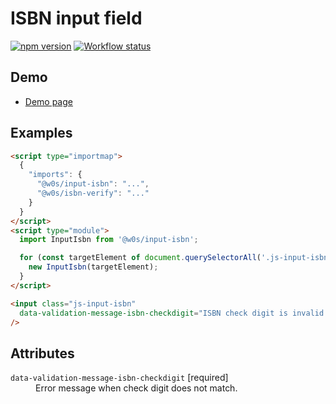 # ISBN input field

[![npm version](https://badge.fury.io/js/%40w0s%2Finput-isbn.svg)](https://www.npmjs.com/package/@w0s/input-isbn)
[![Workflow status](https://github.com/SaekiTominaga/frontend/actions/workflows/input-isbn.yml/badge.svg)](https://github.com/SaekiTominaga/frontend/actions/workflows/input-isbn.yml)

## Demo

- [Demo page](https://saekitominaga.github.io/frontend/packages/input-isbn/demo/)

## Examples

```HTML
<script type="importmap">
  {
    "imports": {
      "@w0s/input-isbn": "...",
      "@w0s/isbn-verify": "..."
    }
  }
</script>
<script type="module">
  import InputIsbn from '@w0s/input-isbn';

  for (const targetElement of document.querySelectorAll('.js-input-isbn')) {
    new InputIsbn(targetElement);
  }
</script>

<input class="js-input-isbn"
  data-validation-message-isbn-checkdigit="ISBN check digit is invalid."
/>
```

## Attributes

<dl>
<dt><code>data-validation-message-isbn-checkdigit</code> [required]</dt>
<dd>Error message when check digit does not match.</dd>
</dl>
